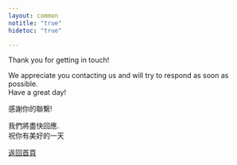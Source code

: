 ```yaml
---
layout: common
notitle: "true"
hidetoc: "true"

---
```


<div id="background">
    <div class="main1"></div><div class="small1"></div><div class="small2"></div><div class="small3"></div><div class="small4"></div>
</div>
<div id="contact-us-thanks" class="center">
    <div class="thanks-content">
        <p class="thank-you-en">Thank you for getting in touch!</p>
        <p>We appreciate you contacting us and will try to respond as soon as possible.<br>Have a great day!</p>
        <p class="thank-you-cn">感謝你的聯繫!</p>
        <p>我們將盡快回應.<br>祝你有美好的一天</p>
        <a class="homepage" href="/">返回首頁</a>
    </div>
</div>
<script type="text/javascript">
    jqueryDefer(function () {
       $( document ).ready(function() {
             $('#contact-us-thanks').addClass("opened");
             $('#background').addClass("opened");
       });
    });
</script>
